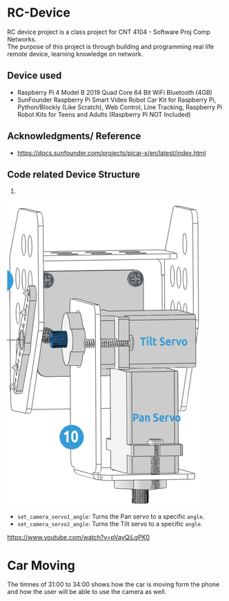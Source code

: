 
# RC-Device
RC device project is a class project for CNT 4104 - Software Proj Comp Networks.<br />
The purpose of this project is through building and programming real life remote device, learning knowledge on network.<br />


## Device used
* Raspberry Pi 4 Model B 2019 Quad Core 64 Bit WiFi Bluetooth (4GB)
* SunFounder Raspberry Pi Smart Video Robot Car Kit for Raspberry Pi, Python/Blockly (Like Scratch), Web Control, Line Tracking, Raspberry Pi Robot Kits for Teens and Adults (Raspberry Pi NOT Included) 


## Acknowledgments/ Reference
* https://docs.sunfounder.com/projects/picar-x/en/latest/index.html

## Code related Device Structure
1. 
![Sample Image](Device_structure_image/pan_tilt_servo.png)
* `set_camera_servo1_angle`: Turns the Pan servo to a specific `angle`.
* `set_camera_servo2_angle`: Turns the Tilt servo to a specific `angle`. 

https://www.youtube.com/watch?v=pVayQiLgPK0
# Car Moving
The timnes of 31:00 to 34:00 shows how the car is moving form the phone and how the user will be able to use the camera as well. 
